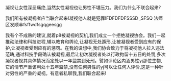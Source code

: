 

凝视让女性深恶痛绝,当然女性凝视也让男性不堪压力。我们为什么不联合起来?

我们所有被凝视者应当联合起来!凝视他人就是犯罪!FDFDFDFSSSD ,SFSQ 法师区发顺丰fsffwdfsgqgeesgg

我有个不成熟的建议,就着p8被凝视的契机,我们成立一个拒绝凝视协会。我们一起推动法律和科技进程,辅以教育和舆论,让凝视无处遁形,让被凝视者受到应有的保护,让凝视者受到应有的惩罚。在我的设想中,我们协会致力于将凝视他人拉入违法范畴,通过科技手段确认被凝视,最后让初次凝视者处以行政拘留十五日的处罚,多次凝视者视其具体情况而定处以一年监禁到死刑。譬如评论区内涵男性yj那位生物,它的情节严重该判处十五年监禁,没有任何男性的yj可以让任何人评价,这是一种针对男性的严重的凝视。有意者私聊我,我们联合起来!